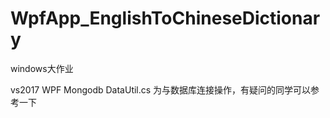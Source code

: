# WpfApp_EnglishToChineseDictionary
windows大作业

vs2017 WPF Mongodb
DataUtil.cs 为与数据库连接操作，有疑问的同学可以参考一下
